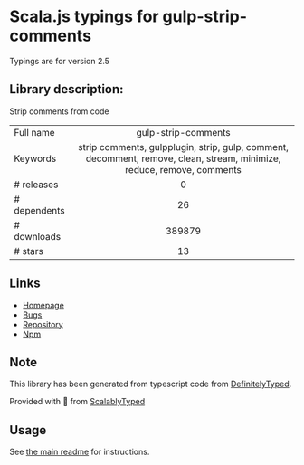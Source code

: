 
# Scala.js typings for gulp-strip-comments

Typings are for version 2.5

## Library description:
Strip comments from code

|                    |                 |
| ------------------ | :-------------: |
| Full name          | gulp-strip-comments |
| Keywords           | strip comments, gulpplugin, strip, gulp, comment, decomment, remove, clean, stream, minimize, reduce, remove, comments |
| # releases         | 0 |
| # dependents       | 26 |
| # downloads        | 389879 |
| # stars            | 13 |

## Links
- [Homepage](https://github.com/RnbWd/gulp-strip-comments)
- [Bugs](https://github.com/RnbWd/gulp-strip-comments/issues)
- [Repository](https://github.com/RnbWd/gulp-strip-comments)
- [Npm](https://www.npmjs.com/package/gulp-strip-comments)
    


## Note
This library has been generated from typescript code from [DefinitelyTyped](https://definitelytyped.org).

Provided with :purple_heart: from [ScalablyTyped](https://github.com/oyvindberg/ScalablyTyped)

## Usage
See [the main readme](../../readme.md) for instructions.


